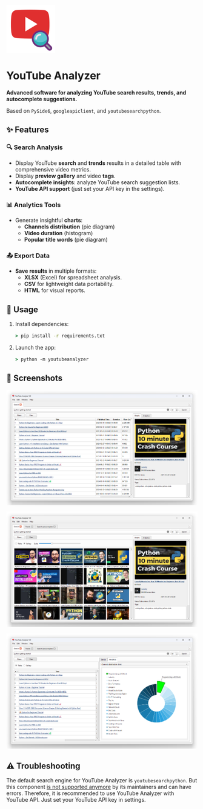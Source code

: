 ![logo](logo.png)

# YouTube Analyzer

**Advanced software for analyzing YouTube search results, trends, and autocomplete suggestions.**

Based on `PySide6`, `googleapiclient`, and `youtubesearchpython`.

## ✨ Features

### 🔍 Search Analysis

- Display YouTube **search** and **trends** results in a detailed table with comprehensive video metrics.
- Display **preview gallery** and video **tags**.
- **Autocomplete insights**: analyze YouTube search suggestion lists.
- **YouTube API support** (just set your API key in the settings).

### 📊 Analytics Tools

- Generate insightful **charts**:
    - **Channels distribution** (pie diagram)
    - **Video duration** (histogram)
    - **Popular title words** (pie diagram)

### 📤 Export Data

- **Save results** in multiple formats:
    - **XLSX** (Excel) for spreadsheet analysis.
    - **CSV** for lightweight data portability.
    - **HTML** for visual reports.

## 🚀 Usage

1. Install dependencies:
    ```cmd
    > pip install -r requirements.txt
    ```
2. Launch the app:
    ```cmd
    > python -m youtubeanalyzer
    ```

## 📸 Screenshots

![main_window](doc/main_window.png)

![gallery](doc/gallery.png)

![main_window_analytic](doc/main_window_analytic.png)

## ⚠️ Troubleshooting

The default search engine for YouTube Analyzer is `youtubesearchpython`. But this component [is not supported anymore](https://github.com/alexmercerind/youtube-search-python/issues/189) by its maintainers and can have errors. Therefore, it is recommended to use YouTube Analyzer with YouTube API. Just set your YouTube API key in settings.
